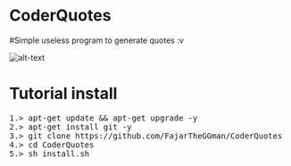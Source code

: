 # CoderQuotes
#Simple useless program to generate quotes :v

![alt-text](https://github.com/FajarTheGGman/CoderQuotes/blob/master/.img/Capture.PNG)

# Tutorial install

<pre>
1.> apt-get update && apt-get upgrade -y
2.> apt-get install git -y
3.> git clone https://github.com/FajarTheGGman/CoderQuotes
4.> cd CoderQuotes
5.> sh install.sh
</pre>
